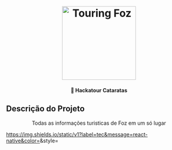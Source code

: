 <h1 align="center">
    <img alt="Touring Foz" title="logo" src="https://github.com/Lucas-Garavaglia/Touring/blob/master/assets/logo.png" width="200px" />
</h1>

<h4 align="center">
  🚀 Hackatour Cataratas
</h4>

## Descrição do Projeto
<p align="center">Todas as informações turisticas de Foz em um só lugar</p>

https://img.shields.io/static/v1?label=tec&message=react-native&color=<COLOR>&style=<STYLE>&logo=<LOGO>
